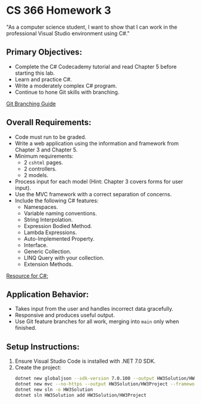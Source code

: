 # CS 366 Homework 3

"As a computer science student, I want to show that I can work in the professional Visual Studio environment using C#."

## Primary Objectives:

- Complete the C# Codecademy tutorial and read Chapter 5 before starting this lab.
- Learn and practice C#.
- Write a moderately complex C# program.
- Continue to hone Git skills with branching.

[Git Branching Guide](https://git-scm.com/book/en/v2/Git-Branching-Branches-in-a-Nutshell)

## Overall Requirements:

- Code must run to be graded.
- Write a web application using the information and framework from Chapter 3 and Chapter 5.
- Minimum requirements:
  - 2 `cshtml` pages.
  - 2 controllers.
  - 2 models.
- Process input for each model (Hint: Chapter 3 covers forms for user input).
- Use the MVC framework with a correct separation of concerns.
- Include the following C# features:
  - Namespaces.
  - Variable naming conventions.
  - String Interpolation.
  - Expression Bodied Method.
  - Lambda Expressions.
  - Auto-Implemented Property.
  - Interface.
  - Generic Collection.
  - LINQ Query with your collection.
  - Extension Methods.

[Resource for C#:](https://docs.microsoft.com/en-us/dotnet/csharp/)

## Application Behavior:

- Takes input from the user and handles incorrect data gracefully.
- Responsive and produces useful output.
- Use Git feature branches for all work, merging into `main` only when finished.

## Setup Instructions:

1. Ensure Visual Studio Code is installed with .NET 7.0 SDK.
2. Create the project:
   ```bash
   dotnet new globaljson --sdk-version 7.0.100 --output HW3Solution/HW3Project
   dotnet new mvc --no-https --output HW3Solution/HW3Project --framework net7.0
   dotnet new sln -o HW3Solution
   dotnet sln HW3Solution add HW3Solution/HW3Project

